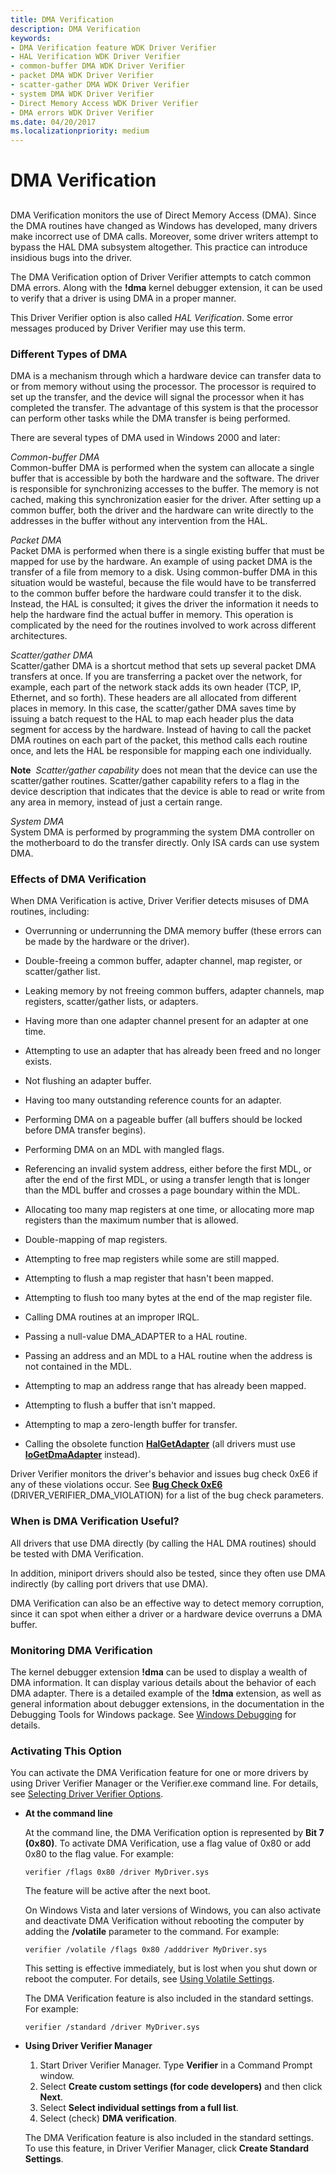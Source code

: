 ```yaml
---
title: DMA Verification
description: DMA Verification
keywords:
- DMA Verification feature WDK Driver Verifier
- HAL Verification WDK Driver Verifier
- common-buffer DMA WDK Driver Verifier
- packet DMA WDK Driver Verifier
- scatter-gather DMA WDK Driver Verifier
- system DMA WDK Driver Verifier
- Direct Memory Access WDK Driver Verifier
- DMA errors WDK Driver Verifier
ms.date: 04/20/2017
ms.localizationpriority: medium
---
```


# DMA Verification


## <span id="ddk_dma_verification_tools"></span><span id="DDK_DMA_VERIFICATION_TOOLS"></span>


DMA Verification monitors the use of Direct Memory Access (DMA). Since the DMA routines have changed as Windows has developed, many drivers make incorrect use of DMA calls. Moreover, some driver writers attempt to bypass the HAL DMA subsystem altogether. This practice can introduce insidious bugs into the driver.

The DMA Verification option of Driver Verifier attempts to catch common DMA errors. Along with the **!dma** kernel debugger extension, it can be used to verify that a driver is using DMA in a proper manner.

This Driver Verifier option is also called *HAL Verification*. Some error messages produced by Driver Verifier may use this term.

### <span id="different_types_of_dma"></span><span id="DIFFERENT_TYPES_OF_DMA"></span>Different Types of DMA

DMA is a mechanism through which a hardware device can transfer data to or from memory without using the processor. The processor is required to set up the transfer, and the device will signal the processor when it has completed the transfer. The advantage of this system is that the processor can perform other tasks while the DMA transfer is being performed.

There are several types of DMA used in Windows 2000 and later:

<span id="Common-buffer_DMA"></span><span id="common-buffer_dma"></span><span id="COMMON-BUFFER_DMA"></span>*Common-buffer DMA*  
Common-buffer DMA is performed when the system can allocate a single buffer that is accessible by both the hardware and the software. The driver is responsible for synchronizing accesses to the buffer. The memory is not cached, making this synchronization easier for the driver. After setting up a common buffer, both the driver and the hardware can write directly to the addresses in the buffer without any intervention from the HAL.

<span id="Packet_DMA"></span><span id="packet_dma"></span><span id="PACKET_DMA"></span>*Packet DMA*  
Packet DMA is performed when there is a single existing buffer that must be mapped for use by the hardware. An example of using packet DMA is the transfer of a file from memory to a disk. Using common-buffer DMA in this situation would be wasteful, because the file would have to be transferred to the common buffer before the hardware could transfer it to the disk. Instead, the HAL is consulted; it gives the driver the information it needs to help the hardware find the actual buffer in memory. This operation is complicated by the need for the routines involved to work across different architectures.

<span id="Scatter_gather_DMA"></span><span id="scatter_gather_dma"></span><span id="SCATTER_GATHER_DMA"></span>*Scatter/gather DMA*  
Scatter/gather DMA is a shortcut method that sets up several packet DMA transfers at once. If you are transferring a packet over the network, for example, each part of the network stack adds its own header (TCP, IP, Ethernet, and so forth). These headers are all allocated from different places in memory. In this case, the scatter/gather DMA saves time by issuing a batch request to the HAL to map each header plus the data segment for access by the hardware. Instead of having to call the packet DMA routines on each part of the packet, this method calls each routine once, and lets the HAL be responsible for mapping each one individually.

**Note**  *Scatter/gather capability* does not mean that the device can use the scatter/gather routines. Scatter/gather capability refers to a flag in the device description that indicates that the device is able to read or write from any area in memory, instead of just a certain range.

 

<span id="System_DMA"></span><span id="system_dma"></span><span id="SYSTEM_DMA"></span>*System DMA*  
System DMA is performed by programming the system DMA controller on the motherboard to do the transfer directly. Only ISA cards can use system DMA.

### <span id="effects_of_dma_verification"></span><span id="EFFECTS_OF_DMA_VERIFICATION"></span>Effects of DMA Verification

When DMA Verification is active, Driver Verifier detects misuses of DMA routines, including:

-   Overrunning or underrunning the DMA memory buffer (these errors can be made by the hardware or the driver).

-   Double-freeing a common buffer, adapter channel, map register, or scatter/gather list.

-   Leaking memory by not freeing common buffers, adapter channels, map registers, scatter/gather lists, or adapters.

-   Having more than one adapter channel present for an adapter at one time.

-   Attempting to use an adapter that has already been freed and no longer exists.

-   Not flushing an adapter buffer.

-   Having too many outstanding reference counts for an adapter.

-   Performing DMA on a pageable buffer (all buffers should be locked before DMA transfer begins).

-   Performing DMA on an MDL with mangled flags.

-   Referencing an invalid system address, either before the first MDL, or after the end of the first MDL, or using a transfer length that is longer than the MDL buffer and crosses a page boundary within the MDL.

-   Allocating too many map registers at one time, or allocating more map registers than the maximum number that is allowed.

-   Double-mapping of map registers.

-   Attempting to free map registers while some are still mapped.

-   Attempting to flush a map register that hasn't been mapped.

-   Attempting to flush too many bytes at the end of the map register file.

-   Calling DMA routines at an improper IRQL.

-   Passing a null-value DMA\_ADAPTER to a HAL routine.

-   Passing an address and an MDL to a HAL routine when the address is not contained in the MDL.

-   Attempting to map an address range that has already been mapped.

-   Attempting to flush a buffer that isn't mapped.

-   Attempting to map a zero-length buffer for transfer.

-   Calling the obsolete function [**HalGetAdapter**](/previous-versions/windows/hardware/drivers/ff546644(v=vs.85)) (all drivers must use [**IoGetDmaAdapter**](/windows-hardware/drivers/ddi/wdm/nf-wdm-iogetdmaadapter) instead).

Driver Verifier monitors the driver's behavior and issues bug check 0xE6 if any of these violations occur. See [**Bug Check 0xE6**](../debugger/bug-check-0xe6--driver-verifier-dma-violation.md) (DRIVER\_VERIFIER\_DMA\_VIOLATION) for a list of the bug check parameters.

### <span id="when_is_dma_verification_useful_"></span><span id="WHEN_IS_DMA_VERIFICATION_USEFUL_"></span>When is DMA Verification Useful?

All drivers that use DMA directly (by calling the HAL DMA routines) should be tested with DMA Verification.

In addition, miniport drivers should also be tested, since they often use DMA indirectly (by calling port drivers that use DMA).

DMA Verification can also be an effective way to detect memory corruption, since it can spot when either a driver or a hardware device overruns a DMA buffer.

### <span id="monitoring_dma_verification"></span><span id="MONITORING_DMA_VERIFICATION"></span>Monitoring DMA Verification

The kernel debugger extension **!dma** can be used to display a wealth of DMA information. It can display various details about the behavior of each DMA adapter. There is a detailed example of the **!dma** extension, as well as general information about debugger extensions, in the documentation in the Debugging Tools for Windows package. See [Windows Debugging](../debugger/index.md) for details.

### <span id="activating_this_option"></span><span id="ACTIVATING_THIS_OPTION"></span>Activating This Option

You can activate the DMA Verification feature for one or more drivers by using Driver Verifier Manager or the Verifier.exe command line. For details, see [Selecting Driver Verifier Options](selecting-driver-verifier-options.md).

-   **At the command line**

    At the command line, the DMA Verification option is represented by **Bit 7 (0x80)**. To activate DMA Verification, use a flag value of 0x80 or add 0x80 to the flag value. For example:

    ```
    verifier /flags 0x80 /driver MyDriver.sys
    ```

    The feature will be active after the next boot.

    On Windows Vista and later versions of Windows, you can also activate and deactivate DMA Verification without rebooting the computer by adding the **/volatile** parameter to the command. For example:

    ```
    verifier /volatile /flags 0x80 /adddriver MyDriver.sys
    ```

    This setting is effective immediately, but is lost when you shut down or reboot the computer. For details, see [Using Volatile Settings](using-volatile-settings.md).

    The DMA Verification feature is also included in the standard settings. For example:

    ```
    verifier /standard /driver MyDriver.sys
    ```

-   **Using Driver Verifier Manager**

    1.  Start Driver Verifier Manager. Type **Verifier** in a Command Prompt window.
    2.  Select **Create custom settings (for code developers)** and then click **Next**.
    3.  Select **Select individual settings from a full list**.
    4.  Select (check) **DMA verification**.

    The DMA Verification feature is also included in the standard settings. To use this feature, in Driver Verifier Manager, click **Create Standard Settings**.

 

